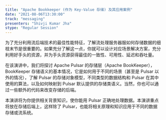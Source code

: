 ```yaml
---
title: "Apache Bookkeeper (作为 Key-Value 存储) 及其应用案例"
date: "2021-08-06T13:30:00" 
track: "messaging"
presenters: "Shivji Kumar Jha"
stype: "Regular Session"
---
```

为了充分利用流后端技术的最佳性能特征，了解流处理服务器服如何存储数据的细枝末节是很重要的。如果充分了解这一点，你就可以设计对应场景解决方案，充分利用好手头的资源，并为手头资源获得最佳的一致性、可用性、延迟和吞吐量。
 
在该演讲中，我们将探讨 Apache Pulsar 的存储层（Apache BookKeeper），BookKeeper 存储语义的基本情况，它是如何用于不同的场景（甚至是 Pulsar 以外的情况），了解 Pulsar 的存储对象模型，不同类型的数据结构和 Pulsar 在其中使用的算法，以及如何映射到 Pulsar 默认提供的存储类语义。当然，你也可以通过一些额外的代码来改变存储的后端。
 
本演讲将为你提供相关背景知识，使你能用 Pulsar 正确地处理数据。本演讲重点将放在存储后端上，这样除了 Pulsar，也能将相关原理和知识应用于不同的数据存储或流系统。